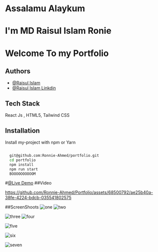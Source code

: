 # Assalamu Alaykum

# I'm MD Raisul Islam Ronie

# Welcome To my Portfolio

## Authors

- [@Raisul Islam](https://www.github.com/Ronnie-Ahmed)
- [@Raisul Islam Linkdin](https://www.linkedin.com/in/raisul-islam-3bb290271/)

## Tech Stack

React Js , HTML5, Tailwind CSS

## Installation

Install my-project with npm or Yarn

```bash

  git@github.com:Ronnie-Ahmed/portfolio.git
  cd portfolio
  npm install
  npm run start
  BOOOOOOOOOOM
```

#[@Live Demo](https://portfolio-fl2l-it6jpjvhs-ronnie-ahmed.vercel.app/)
##Video


https://github.com/Ronnie-Ahmed/Portfolio/assets/68500792/ae25b40a-38fe-4224-bdcb-035541802575

##ScreenShoots
![one](https://github.com/Ronnie-Ahmed/Portfolio/assets/68500792/7e751f7a-8757-42ca-94d7-2bd6c884f39f)
![two](https://github.com/Ronnie-Ahmed/Portfolio/assets/68500792/f93ee712-3164-4a47-912c-9d9dcec880cd)

![three](https://github.com/Ronnie-Ahmed/Portfolio/assets/68500792/ebc4093a-bc58-45d0-82f8-2125fa269d5d)
![four](https://github.com/Ronnie-Ahmed/Portfolio/assets/68500792/e105bbb8-16ea-4c2a-b0cd-09fa23803c34)


![five](https://github.com/Ronnie-Ahmed/Portfolio/assets/68500792/2e3a3d02-8bac-4c3a-ab30-b32a4ca67b3b)

![six](https://github.com/Ronnie-Ahmed/Portfolio/assets/68500792/546d4c37-39e9-45e7-9ebb-2fe66e87eea8)


![seven](https://github.com/Ronnie-Ahmed/Portfolio/assets/68500792/f1cfbc9c-4239-4c9b-be00-8d3348e29f07)



